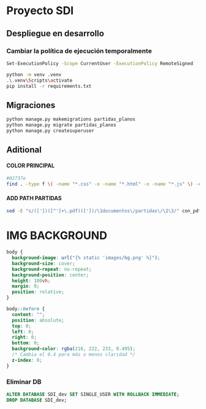 # Proyecto SDI

## Despliegue en desarrollo

### Cambiar la política de ejecución temporalmente

```sh
Set-ExecutionPolicy -Scope CurrentUser -ExecutionPolicy RemoteSigned
```

```sh
python -m venv .venv
.\.venv\Scripts\activate
pip install -r requirements.txt
```

## Migraciones

```sh
python manage.py makemigrations partidas_planos
python manage.py migrate partidas_planos
python manage.py createsuperuser
```

## Aditional

#### COLOR PRINCIPAL

```sh
#02737e
find . -type f \( -name "*.css" -o -name "*.html" -o -name "*.js" \) -exec sed -i 's/#434c5e/#02737e/g' {} +
```

#### ADD PATH PARTIDAS

```sh
sed -E "s/(['])([^']+\.pdf)(['])/\1documentos\/partidas\/\2\3/" con_pdf.sql > con_pdf_modificado.sql
```

# IMG BACKGROUND

```css
body {
  background-image: url("{% static 'images/bg.png' %}");
  background-size: cover;
  background-repeat: no-repeat;
  background-position: center;
  height: 100vh;
  margin: 0;
  position: relative;
}

body::before {
  content: "";
  position: absolute;
  top: 0;
  left: 0;
  right: 0;
  bottom: 0;
  background-color: rgba(216, 222, 233, 0.495);
  /* Cambia el 0.4 para más o menos claridad */
  z-index: 0;
}
```

### Eliminar DB

```sql
ALTER DATABASE SDI_dev SET SINGLE_USER WITH ROLLBACK IMMEDIATE;
DROP DATABASE SDI_dev;
```
